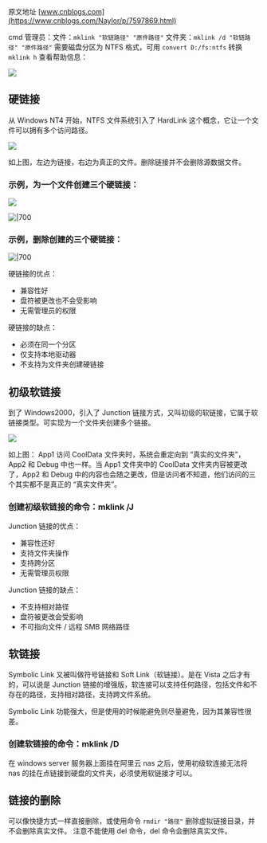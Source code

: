 原文地址 [www.cnblogs.com](https://www.cnblogs.com/Naylor/p/7597869.html)

cmd 管理员：文件：`mklink "软链路径" "原件路径"`
文件夹：`mklink /d "软链路径" "原件路径"`
需要磁盘分区为 NTFS 格式，可用 `convert D:/fs:ntfs` 转换
`mklink h` 查看帮助信息：

![](https://images2017.cnblogs.com/blog/718864/201709/718864-20170926172409948-999405770.png)

## 硬链接

从 Windows NT4 开始，NTFS 文件系统引入了 HardLink 这个概念，它让一个文件可以拥有多个访问路径。

![](https://images2017.cnblogs.com/blog/718864/201709/718864-20170926164401010-2089083036.png)

如上图，左边为链接，右边为真正的文件。删除链接并不会删除源数据文件。

### 示例，为一个文件创建三个硬链接：

![](https://images2017.cnblogs.com/blog/718864/201709/718864-20170926170027448-1889300768.png)

![|700](https://images2017.cnblogs.com/blog/718864/201709/718864-20170926170034698-687881689.png)

### 示例，删除创建的三个硬链接：

![|700](https://images2017.cnblogs.com/blog/718864/201709/718864-20170926170119557-2093921897.png)

硬链接的优点：
- 兼容性好
- 盘符被更改也不会受影响
- 无需管理员的权限

硬链接的缺点：
- 必须在同一个分区
- 仅支持本地驱动器
- 不支持为文件夹创建硬链接

## 初级软链接

到了 Windows2000，引入了 Junction 链接方式，又叫初级的软链接，它属于软链接类型。可实现为一个文件夹创建多个链接。

![](https://images2017.cnblogs.com/blog/718864/201709/718864-20170926170613964-836106692.png)

如上图：
App1 访问 CoolData 文件夹时，系统会重定向到 “真实的文件夹”，App2 和 Debug 中也一样。当 App1 文件夹中的 CoolData 文件夹内容被更改了，App2 和 Debug 中的内容也会随之更改，但是访问者不知道，他们访问的三个其实都不是真正的 “真实文件夹”。

### 创建初级软链接的命令：mklink /J

Junction 链接的优点：
- 兼容性还好
- 支持文件夹操作
- 支持跨分区
- 无需管理员权限

Junction 链接的缺点：
- 不支持相对路径
- 盘符被更改会受影响
- 不可指向文件 / 远程 SMB 网络路径

## 软链接

Symbolic Link 又被叫做符号链接和 Soft Link（软链接）。是在 Vista 之后才有的，可以说是 Junction 链接的增强版，软连接可以支持任何路径，包括文件和不存在的路径，支持相对路径，支持跨文件系统。

Symbolic Link 功能强大，但是使用的时候能避免则尽量避免，因为其兼容性很差。

### 创建软链接的命令：mklink /D

在 windows server 服务器上面挂在阿里云 nas 之后，使用初级软连接无法将 nas 的挂在点链接到硬盘的文件夹，必须使用软链接才可以。

## 链接的删除

可以像快捷方式一样直接删除，或使用命令 `rmdir "路径"` 删除虚拟链接目录，并不会删除真实文件。
注意不能使用 del 命令，del 命令会删除真实文件。
